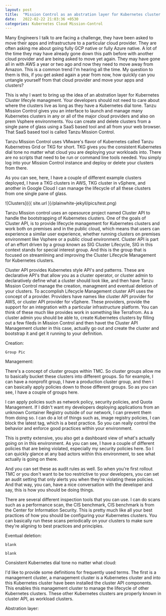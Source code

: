 ```yaml
---
layout: post
title:  "Mission Control as an abstration layer for Kubernetes cluster managment"
date:   2022-02-22 21:03:36 +0530
categories: Kubernetes Cloud Mission-Control
---
```



Many Engineers I talk to are facing a challenge, they have been asked to move their apps and infrastructure to a particular cloud provider. They are often asking me about going fully GCP native or fully Azure native. A lot of the time they may have already gone down this path before with another cloud provider and are being asked to move yet again. They may have gone all in with AWS a year or two ago and now they need to move away from Amazon. This is a common trend I'm hearing all the time. My question to them is this, if you get asked again a year from now, how quickly can you untangle yourself from that cloud provider and move your apps and clusters?

This is why I want to bring up the idea of an abstration layer for Kubernetes Cluster lifecyle managment. Your developers should not need to care about where the clusters live as long as they have a Kubernetes dial tone. Tanzu Mission Control gives you an interface to launch and manage many Kubernetes clusters in any or all of the major cloud providers and also on prem Vsphere environments. You can create and delete clusters from a single pane of glass using a SaaS based tool and all from your web browser. That SaaS based tool is called Tanzu Mission Control.

Tanzu Mission Control uses VMware's flavor of Kubernetes called Tanzu Kubernetres Grid or TKG for short. TKG gives you the consistent Kubernetes dial tone no matter what cloud you are deploying your workloads into. There are no scripts that need to be run or command line tools needed. You simply log into your Mission Control instance and deploy or delete your clusters from there.

As you can see, here, I have a couple of different example clusters deployed, I have a TKG clusters in AWS, TKG cluster in vSphere, and another in Google Cloud I can manage the lifecycle of all these clusters from one single pane of glass.


![Clusters]({{ site.url }}/plainwhite-jekyll/pics/test.png)


Tanzu Mission control uses an opesource project named Cluster API to handle the bootstrapping of Kubernetes clusters. One of the goals of Cluster API, is to provide lifecycle management for Kubernetes clusters and work both on premises and in the public cloud, which means that users can experience a similar user experience, whether running clusters on premises environment like Vsphere or a public cloud environment. Cluster API is part of an effort driven by a group known as SIG Cluster Lifecycle, SIG in this context stands for special interest group. And this is the group that is focused on streamlining and improving the Cluster Lifecycle Management for Kubernetes clusters. 


Cluster API provides Kubernetes style API's and patterns. These are declarative API's that allow you as a cluster operator, or cluster admin to declaratively define what a cluster should look like, and then have Tanzu Mission Control manage the creation, managment and eventual deletion of your clusters. To accomplish Lifecycle Management cluster API uses the concept of a provider. Providers have names like cluster API provider for AWS, or cluster API provider for vSphere. These providers, provide the support for an integration with a particular infrastructure platform. You can think of these much like provides work in something like Terrafrom. As a cluster admin you should be able to, create Kubernetes clusters by filling out a few fileds in Mission Control and then havet the Cluster API Management cluster in this case, actually go out and create the cluster and bootstrap it and get it running to your definition.


Creation: 

```
Group Pic
```


Management:

There's a concept of cluster groups within TMC. So cluster groups allow me to basically bucket these clusters into different groups. So for example, I can have a nonprofit group, I have a production cluster group, and then I can basically apply policies down to those different groups. So as you can see, I have a couple of groups here.

I can apply policies such as network policy, security policies, and Quota Management. If I didn't want my developers deploying applications from an unknown Container Registry outside of our network, I can prevent them from doing so. I can do a lot of things such as, image registry policies, I can block the latest tag, which is a best practice. So you can really control the behavior and enforce good practices within your environment.

This is pretty extensive, you also get a dashboard view of what's actually going on in this environment. As you can see, I have a couple of different policies that are being violated, especially my security policies here. So I can quickly glance at any bad actors within this environment, to see what actually is going on there.


And you can set these as audit rules as well. So when you're first rollout TMC or you don't want to be too restrictive to your developers, you can set an audit setting that only alerts you when they're violating these policies. And that way, you can, have a nice conversation with the developer and say, this is how you should be doing things.


There are several different inspection tools that you can use. I can do scans such as a performance scan, the CIS benchmark, CIS benchmark is from the Center for Information Security. This is pretty much like all your best practices of how you should be configuring your Kubernetes clusters. You can basically run these scans periodically on your clusters to make sure they're aligning to best practices and principles.


Eventual deletion:

```
blank
```



```
blank
```

Consistent Kubernetes dial tone no matter what cloud:


I'd like to provide some definitions for frequently used terms. The first is a management cluster, a management cluster is a Kubernetes cluster and into this Kubernetes cluster have been installed the cluster API components. This enables this management cluster to manage the lifecycle of other Kubernetes clusters. These other Kubernetes clusters are properly known in cluster API, as workload clusters. 




Abstration layer:







